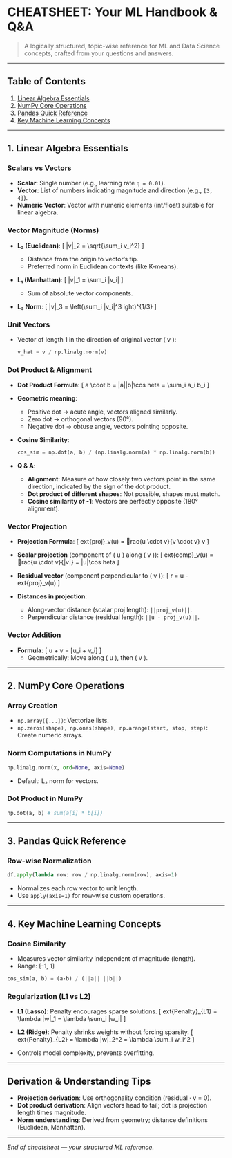 # CHEATSHEET: Your ML Handbook & Q&A

> A logically structured, topic-wise reference for ML and Data Science concepts, crafted from your questions and answers.

---

## Table of Contents

1. [Linear Algebra Essentials](#linear-algebra-essentials)
2. [NumPy Core Operations](#numpy-core-operations)
3. [Pandas Quick Reference](#pandas-quick-reference)
4. [Key Machine Learning Concepts](#key-machine-learning-concepts)

---

## 1. Linear Algebra Essentials

### Scalars vs Vectors

- **Scalar**: Single number (e.g., learning rate `η = 0.01`).
- **Vector**: List of numbers indicating magnitude and direction (e.g., `[3, 4]`).
- **Numeric Vector**: Vector with numeric elements (int/float) suitable for linear algebra.

### Vector Magnitude (Norms)

- **L₂ (Euclidean)**:
  \[
  \|v\|_2 = \sqrt{\sum_i v_i^2}
  \]
  - Distance from the origin to vector’s tip.
  - Preferred norm in Euclidean contexts (like K-means).

- **L₁ (Manhattan)**:
  \[
  \|v\|_1 = \sum_i |v_i|
  \]
  - Sum of absolute vector components.

- **L₃ Norm**:
  \[
  \|v\|_3 = \left(\sum_i |v_i|^3
ight)^{1/3}
  \]

### Unit Vectors

- Vector of length 1 in the direction of original vector \( v \):
  ```python
  v_hat = v / np.linalg.norm(v)
  ```

### Dot Product & Alignment

- **Dot Product Formula**:
  \[
  a \cdot b = \|a\|\|b\|\cos	heta = \sum_i a_i b_i
  \]

- **Geometric meaning**:
  - Positive dot → acute angle, vectors aligned similarly.
  - Zero dot → orthogonal vectors (90°).
  - Negative dot → obtuse angle, vectors pointing opposite.

- **Cosine Similarity**:
  ```python
  cos_sim = np.dot(a, b) / (np.linalg.norm(a) * np.linalg.norm(b))
  ```

- **Q & A**:
  - **Alignment**: Measure of how closely two vectors point in the same direction, indicated by the sign of the dot product.
  - **Dot product of different shapes**: Not possible, shapes must match.
  - **Cosine similarity of -1**: Vectors are perfectly opposite (180° alignment).

### Vector Projection

- **Projection Formula**:
  \[
  	ext{proj}_v(u) = rac{u \cdot v}{v \cdot v} v
  \]

- **Scalar projection** (component of \( u \) along \( v \)):
  \[
  	ext{comp}_v(u) = rac{u \cdot v}{\|v\|} = \|u\|\cos	heta
  \]

- **Residual vector** (component perpendicular to \( v \)):
  \[
  r = u - 	ext{proj}_v(u)
  \]

- **Distances in projection**:
  - Along-vector distance (scalar proj length): `||proj_v(u)||`.
  - Perpendicular distance (residual length): `||u - proj_v(u)||`.

### Vector Addition

- **Formula**:
  \[
  u + v = [u_i + v_i]
  \]
  - Geometrically: Move along \( u \), then \( v \).

---

## 2. NumPy Core Operations

### Array Creation

- `np.array([...])`: Vectorize lists.
- `np.zeros(shape), np.ones(shape), np.arange(start, stop, step)`: Create numeric arrays.

### Norm Computations in NumPy

```python
np.linalg.norm(x, ord=None, axis=None)
```

- Default: L₂ norm for vectors.

### Dot Product in NumPy

```python
np.dot(a, b) # sum(a[i] * b[i])
```

---

## 3. Pandas Quick Reference

### Row-wise Normalization

```python
df.apply(lambda row: row / np.linalg.norm(row), axis=1)
```

- Normalizes each row vector to unit length.
- Use `apply(axis=1)` for row-wise custom operations.

---

## 4. Key Machine Learning Concepts

### Cosine Similarity

- Measures vector similarity independent of magnitude (length).
- Range: [-1, 1]

```python
cos_sim(a, b) = (a·b) / (||a|| ||b||)
```

### Regularization (L1 vs L2)

- **L1 (Lasso)**: Penalty encourages sparse solutions.
  \[
  	ext{Penalty}_{L1} = \lambda \|w\|_1 = \lambda \sum_i |w_i|
  \]

- **L2 (Ridge)**: Penalty shrinks weights without forcing sparsity.
  \[
  	ext{Penalty}_{L2} = \lambda \|w\|_2^2 = \lambda \sum_i w_i^2
  \]

- Controls model complexity, prevents overfitting.

---

## Derivation & Understanding Tips

- **Projection derivation**: Use orthogonality condition (residual · v = 0).
- **Dot product derivation**: Align vectors head to tail; dot is projection length times magnitude.
- **Norm understanding**: Derived from geometry; distance definitions (Euclidean, Manhattan).

---

*End of cheatsheet — your structured ML reference.*
